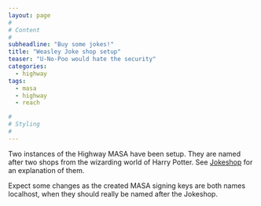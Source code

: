 ```yaml
---
layout: page
#
# Content
#
subheadline: "Buy some jokes!"
title: "Weasley Joke shop setup"
teaser: "U-No-Poo would hate the security"
categories:
  - highway
tags:
  - masa
  - highway
  - reach

#
# Styling
#
---
```


Two instances of the Highway MASA have been setup.  They are named
after two shops from the wizarding world of Harry Potter.  See
[Jokeshop](/jokeshop) for an explanation of them.

Expect some changes as the created MASA signing keys are both names
localhost, when they should really be named after the Jokeshop.


